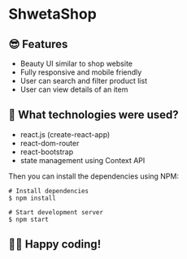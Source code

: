 # ShwetaShop

## 😎 Features

- Beauty UI similar to shop website
- Fully responsive and mobile friendly
- User can search and filter product list
- User can view details of an item

## 🚀 What technologies were used?

- react.js (create-react-app)
- react-dom-router
- react-bootstrap
- state management using Context API

Then you can install the dependencies using NPM:
```
# Install dependencies
$ npm install

# Start development server
$ npm start
```
👨‍💻 Happy coding!
---
